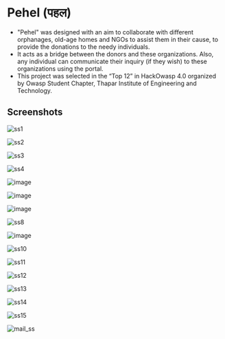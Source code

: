 # Pehel (पहल)

-	"Pehel" was designed with an aim to collaborate with different orphanages, old-age homes and NGOs to assist them in their cause, to provide the donations to the needy individuals. 
-	It acts as a bridge between the donors and these organizations. Also, any individual can communicate their inquiry (if they wish) to these organizations using the portal. 
-	This project was selected in the “Top 12” in HackOwasp 4.0 organized by Owasp Student Chapter, Thapar Institute of Engineering and Technology. 

## Screenshots
![ss1](https://user-images.githubusercontent.com/72308994/158048187-dca47c25-4fee-443f-8439-bd1aaef88753.jpg)

![ss2](https://user-images.githubusercontent.com/72308994/158048204-23ae50a2-e821-4013-bc1e-49d14500eb9f.jpg)

![ss3](https://user-images.githubusercontent.com/72308994/158048212-2c84562f-dff3-494b-a7f0-5c41f848b53e.jpg)

![ss4](https://user-images.githubusercontent.com/72308994/158048219-876a1368-71f1-4946-b305-4c56e18c8287.jpg)

![image](https://user-images.githubusercontent.com/72308994/179781053-db012b7b-0918-44f3-8d4b-eb783d9f66a5.png)

![image](https://user-images.githubusercontent.com/72308994/179781540-d67cb740-2035-4a5e-b86c-5d2e05723461.png)

![image](https://user-images.githubusercontent.com/72308994/179781986-627bb1f2-698d-44d5-93e8-8a269ea29049.png)

![ss8](https://user-images.githubusercontent.com/72308994/158048240-4ada3159-3b84-4b79-95db-f9995a5746f1.jpg)

![image](https://user-images.githubusercontent.com/72308994/179782267-d9ac536a-45da-4f5c-9921-ace15bf0e91c.png)

![ss10](https://user-images.githubusercontent.com/72308994/158048251-04aed2b8-4f91-4486-aa39-3806bfb1aae1.jpg)

![ss11](https://user-images.githubusercontent.com/72308994/158048256-5f56d791-c0c9-4281-a19b-b82c2268d2e6.jpg)

![ss12](https://user-images.githubusercontent.com/72308994/158048259-9fda7804-24f5-4a26-a939-a9eb0bf530f1.jpg)

![ss13](https://user-images.githubusercontent.com/72308994/158048268-4d956958-307b-40d4-91f0-a47e9f6c5a3b.jpg)

![ss14](https://user-images.githubusercontent.com/72308994/158048271-53f35a19-c6a6-470e-be5d-be13531d8c1f.jpg)

![ss15](https://user-images.githubusercontent.com/72308994/158048272-51c30f90-4b7e-4ba2-bda1-e95a9cad546b.jpg)

![mail_ss](https://user-images.githubusercontent.com/72308994/158048360-009a2308-9b4f-4e9c-be39-6344db111594.jpeg)
